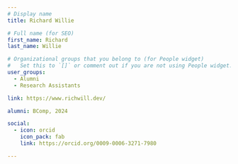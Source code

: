 ```yaml
---
# Display name
title: Richard Willie

# Full name (for SEO)
first_name: Richard
last_name: Willie

# Organizational groups that you belong to (for People widget)
#   Set this to `[]` or comment out if you are not using People widget.
user_groups:
  - Alumni
  - Research Assistants

link: https://www.richwill.dev/

alumni: BComp, 2024

social:
  - icon: orcid
    icon_pack: fab
    link: https://orcid.org/0009-0006-3271-7980

---
```

